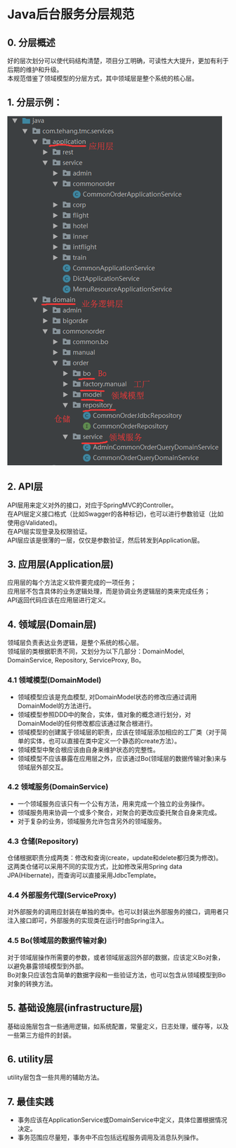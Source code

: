 # Java后台服务分层规范

## 0. 分层概述

好的层次划分可以使代码结构清楚，项目分工明确，可读性大大提升，更加有利于后期的维护和升级。  
本规范借鉴了领域模型的分层方式，其中领域层是整个系统的核心层。

## 1. 分层示例：

![分层示例](./resources/java_project_layer.png)


## 2. API层

API层用来定义对外的接口，对应于SpringMVC的Controller。  
在API层定义接口格式（比如Swagger的各种标记)，也可以进行参数验证（比如使用@Validated)。  
在API层实现登录及权限验证。  
API层应该是很薄的一层，仅仅是参数验证，然后转发到Application层。

## 3. 应用层(Application层)

应用层的每个方法定义软件要完成的一项任务；  
应用层不包含具体的业务逻辑处理，而是协调业务逻辑层的类来完成任务；  
API返回代码应该在应用层进行定义。

## 4. 领域层(Domain层)

领域层负责表达业务逻辑，是整个系统的核心层。  
领域层的类根据职责不同，又划分为以下几部分：DomainModel, DomainService, Repository, ServiceProxy, Bo。

### 4.1 领域模型(DomainModel)

- 领域模型应该是充血模型, 对DomainModel状态的修改应通过调用DomainModel的方法进行。  
- 领域模型参照DDD中的聚合，实体，值对象的概念进行划分，对DomainModel的任何修改都应该通过聚合根进行。
- 领域模型的创建属于领域层的职责，应该在领域层添加相应的工厂类（对于简单的实体，也可以直接在类中定义一个静态的create方法）。
- 领域模型中聚合根应该由自身来维护状态的完整性。
- 领域模型不应该暴露在应用层之外，应该通过Bo(领域层的数据传输对象)来与领域层外部交互。

### 4.2 领域服务(DomainService)

- 一个领域服务应该只有一个公有方法，用来完成一个独立的业务操作。
- 领域服务用来协调一个或多个聚合，对聚合的更改应委托聚合自身来完成。
- 对于复杂的业务，领域服务允许包含另外的领域服务。

### 4.3 仓储(Repository)

仓储根据职责分成两类：修改和查询(create，update和delete都归类为修改)。  
这两类仓储可以采用不同的实现方式，比如修改采用Spring data JPA(Hibernate)，而查询可以直接采用JdbcTemplate。

### 4.4 外部服务代理(ServiceProxy)

对外部服务的调用应封装在单独的类中。也可以封装出外部服务的接口，调用者只注入接口即可，外部服务的实现类在运行时由Spring注入。

### 4.5 Bo(领域层的数据传输对象)

对于领域层操作所需要的参数，或者领域层返回外部的数据，应该定义Bo对象，以避免暴露领域模型到外部。  
Bo对象只应该包含简单的数据字段和一些验证方法，也可以包含从领域模型到Bo对象的转换方法。

## 5. 基础设施层(infrastructure层)

基础设施层包含一些通用逻辑，如系统配置，常量定义，日志处理，缓存等，以及一些第三方组件的封装。

## 6. utility层

utility层包含一些共用的辅助方法。

## 7. 最佳实践

- 事务应该在ApplicationService或DomainService中定义，具体位置根据情况决定。
- 事务范围应尽量短，事务中不应包括远程服务调用及消息队列操作。
